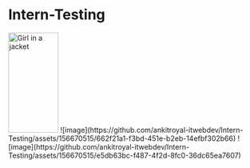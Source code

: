 # Intern-Testing
<img src="https://images.pexels.com/photos/23440189/pexels-photo-23440189/free-photo-of-loneliness.jpeg" alt="Girl in a jacket" width="100" height="200">
![image](https://github.com/ankitroyal-itwebdev/Intern-Testing/assets/156670515/662f21a1-f3bd-451e-b2eb-14efbf302b66)
![image](https://github.com/ankitroyal-itwebdev/Intern-Testing/assets/156670515/e5db63bc-f487-4f2d-8fc0-36dc65ea7607)
